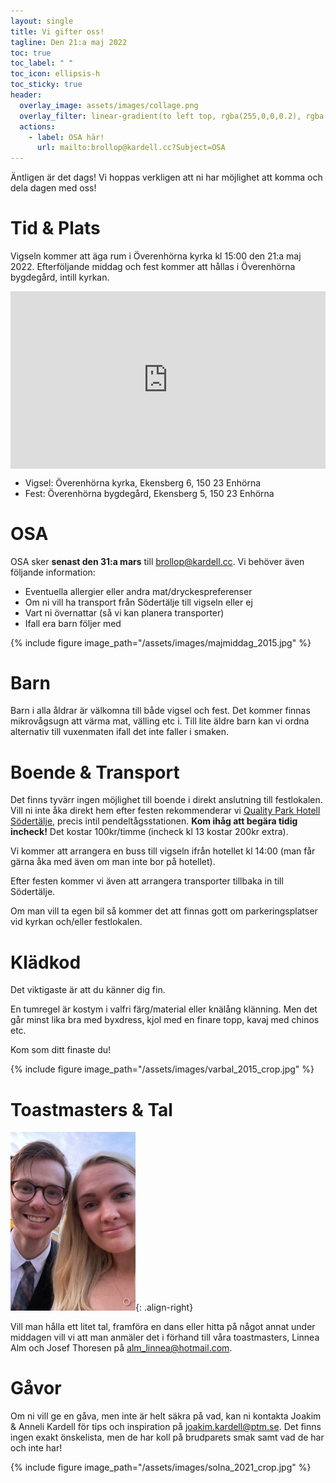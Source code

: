 ```yaml
---
layout: single
title: Vi gifter oss!
tagline: Den 21:a maj 2022
toc: true
toc_label: " "
toc_icon: ellipsis-h
toc_sticky: true
header:
  overlay_image: assets/images/collage.png
  overlay_filter: linear-gradient(to left top, rgba(255,0,0,0.2), rgba(0,146,202,0.5))
  actions:
    - label: OSA här!
      url: mailto:brollop@kardell.cc?Subject=OSA
---
```


Äntligen är det dags! Vi hoppas verkligen att ni har möjlighet att komma och dela dagen med oss!

# Tid & Plats

Vigseln kommer att äga rum i Överenhörna kyrka kl 15:00 den 21:a maj 2022. Efterföljande middag och fest kommer att hållas i Överenhörna bygdegård, intill kyrkan.

<div style="position:relative;padding-top:56.25%;">
  <iframe
    src="https://www.google.com/maps/embed?pb=!1m18!1m12!1m3!1d2036.966408610498!2d17.400695816050465!3d59.300118220406496!2m3!1f0!2f0!3f0!3m2!1i1024!2i768!4f13.1!3m3!1m2!1s0x465f0527124c80b5%3A0x4072f460fbbe3d81!2zw5Z2ZXJlbmjDtnJuYSBreXJrYQ!5e0!3m2!1sen!2sse!4v1628786473403!5m2!1sen!2sse"
    style="position:absolute;top:0;left:0;width:100%;height:100%;"
    frameborder="0"
    allowfullscreen=""
    loading="lazy"
  >
  </iframe>
</div>

- Vigsel: Överenhörna kyrka, Ekensberg 6, 150 23 Enhörna
- Fest: Överenhörna bygdegård, Ekensberg 5, 150 23 Enhörna

# OSA

OSA sker **senast den 31:a mars** till brollop@kardell.cc.
Vi behöver även följande information:
- Eventuella allergier eller andra mat/dryckespreferenser
- Om ni vill ha transport från Södertälje till vigseln eller ej
- Vart ni övernattar (så vi kan planera transporter)
- Ifall era barn följer med

{% include figure image_path="/assets/images/majmiddag_2015.jpg" %}

# Barn

Barn i alla åldrar är välkomna till både vigsel och fest.
Det kommer finnas mikrovågsugn att värma mat, välling etc i.
Till lite äldre barn kan vi ordna alternativ till vuxenmaten ifall det inte faller i smaken.

# Boende & Transport

Det finns tyvärr ingen möjlighet till boende i direkt anslutning till festlokalen.
Vill ni inte åka direkt hem efter festen rekommenderar vi [Quality Park Hotell Södertälje](https://goo.gl/maps/opNgTjJorktxMZHx5), precis intil pendeltågsstationen.
**Kom ihåg att begära tidig incheck!**
Det kostar 100kr/timme (incheck kl 13 kostar 200kr extra).

Vi kommer att arrangera en buss till vigseln ifrån hotellet kl 14:00 (man får gärna åka med även om man inte bor på hotellet).

Efter festen kommer vi även att arrangera transporter tillbaka in till Södertälje.

Om man vill ta egen bil så kommer det att finnas gott om parkeringsplatser vid kyrkan och/eller festlokalen.

# Klädkod

Det viktigaste är att du känner dig fin.

En tumregel är kostym i valfri färg/material eller knälång klänning.
Men det går minst lika bra med byxdress, kjol med en finare topp, kavaj med chinos etc.

Kom som ditt finaste du!

{% include figure image_path="/assets/images/varbal_2015_crop.jpg" %}

# Toastmasters & Tal

![image-right](/assets/images/toastmasters_cropped.jpg){: .align-right}

Vill man hålla ett litet tal, framföra en dans eller hitta på något annat under
middagen vill vi att man anmäler det i förhand till våra toastmasters,
Linnea Alm och Josef Thoresen på [alm_linnea@hotmail.com](mailto:alm_linnea@hotmail.com).

# Gåvor

Om ni vill ge en gåva, men inte är helt säkra på vad, kan ni kontakta Joakim & Anneli Kardell
för tips och inspiration på [joakim.kardell@ptm.se](mailto:joakim.kardell@ptm.se).
Det finns ingen exakt önskelista, men de har koll på brudparets smak samt vad de har och inte har!

{% include figure image_path="/assets/images/solna_2021_crop.jpg" %}

